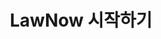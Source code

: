 ---
layout: default
title: LawNow 시작하기
nav_order: 8
# permalink: /lawnow/
redirect_to: https://lawnow.kr/
---